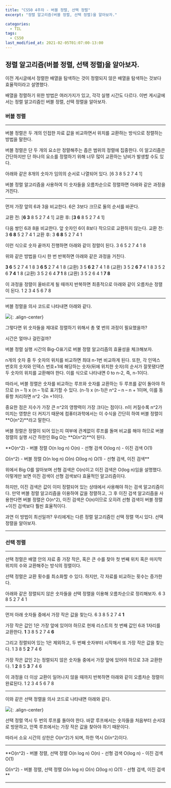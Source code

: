 ```yaml
---
title: "CS50 4주차 - 버블 정렬, 선택 정렬"
excerpt: "정렬 알고리즘(버블 정렬, 선택 정렬)을 알아보자."

categories:
  - TIL
tags:
  - CS50
last_modified_at: 2021-02-05T01:07:00-13:00
---
```


## 정렬 알고리즘(버블 정렬, 선택 정렬)을 알아보자. 

이전 게시글에서 정렬한 배열을 탐색하는 것이 정렬되지 않은 배열을 탐색하는 것보다 효율적이라고 설명했다. 

배열을 정렬하기 위한 방법은 여러가지가 있고, 각각 실행 시간도 다르다. 이번 게시글에서는 정렬 알고리즘인 버블 정렬, 선택 정렬을 알아보자. 



### 버블 정렬
- - -
버블 정렬은 두 개의 인접한 자료 값을 비교하면서 위치를 교환하는 방식으로 정렬하는 방법을 말한다. 

버블 정렬은 단 두 개의 요소만 정렬해주는 좁은 범위의 정렬에 집중한다. 이 알고리즘은 간단하지만 단 하나의 요소를 정렬하기 위해 너무 많이 교환하는 낭비가 발생할 수도 있다. 


아래와 같은 8개의 숫자가 임의의 순서로 나열되어 있다.
[6 3 8 5 2 7 4 1] 


버블 정렬 알고리즘을 사용하여 이 숫자들을 오름차순으로 정렬하면 아래와 같은 과정을 거친다. 

- - -


먼저 가장 앞의 6과 3을 비교한다. 6은 3보다 크므로 둘의 순서를 바꾼다.

교환 전: [**6 3** 8 5 2 7 4 1]
교환 후: [**3 6** 8 5 2 7 4 1]


다음 쌍인 6과 8을 비교한다. 앞 숫자인 6이 8보다 작으므로 교환하지 않는다.
교환 전: 3 **6 8** 5 2 7 4 1
교환 후: 3 **6 8** 5 2 7 4 1


이런 식으로 숫자 끝까지 진행하면 아래와 같이 정렬이 된다. 
3 6 5 2 7 4 1 8


위와 같은 방법을 다시 한 번 반복하면 아래와 같은 과정을 거친다.

**3 6** 5 2 7 4 1 8
3 **6 5** 2 7 4 1 8 (교환)
3 5 **6 2** 7 4 1 8 (교환)
3 5 2 **6 7** 4 1 8 
3 5 2 6 **7 4** 1 8 (교환)
3 5 2 6 4 **7 1** 8 (교환)
3 5 2 6 4 1 **7 8**


이 과정을 정렬이 올바르게 될 때까지 반복하면 최종적으로 아래와 같이 오름차순 정렬이 된다.
1 2 3 4 5 6 7 8

- - -


버블 정렬을 의사 코드로 나타내면 아래와 같다.


![](https://imageshack.com/i/pn2ruSK5j){: .align-center}


그렇다면 위 숫자들을 제대로 정렬하기 위해서 총 몇 번의 과정이 필요했을까?

시간은 얼마나 걸린걸까?


버블 정렬 실행 시간의 Big-O표기로 버블 정렬 알고리즘의 효율성을 체크해보자.


n개의 숫자 중 두 숫자의 위치를 비교하면 최대 n-1번 비교하게 된다. 또한, 각 인덱스 번호의 숫자와 인덱스 번호+1에 해당하는 숫자(뒤에 위치한 숫자)의 순서가 잘못됐다면 두 숫자의 위치를 교환해야 한다. 이를 식으로 나타내면 0 to n-2, 즉, n-1이다. 

따라서, 버블 정렬은 숫자를 비교하는 루프와 숫자를 교환하는 두 루프를 같이 돌아야 하므로 (n – 1) x (n – 1)로 표기할 수 있다. (n-1) x (n-1)은 n^2 – n – n + 1이며, 이를 동류항 처리하면 n^2 -2n +1이다. 


중요한 점은 지수가 가장 큰 n^2의 영향력이 가장 크다는 점이다. n이 커질수록 n^2가 미치는 영향은 더 커지기 때문에 컴퓨터과학에서는 이 수식을 간단히 하여 버블 정렬이 **O(n^2)**라고 말한다. 

버블 정렬은 정렬이 되어 있는지 여부에 관계없이 루프를 돌며 비교를 해야 하므로 버블 정렬의 실행 시간 하한인 Big Ω는 **Ω(n^2)**이 된다. 



**O(n^2) - 버블 정렬
O(n log n)
O(n) - 선형 검색
O(log n) - 이진 검색
O(1)

Ω(n^2) - 버블 정렬
Ω(n log n)
Ω(n) 
Ω(log n)
Ω(1) - 선형 검색, 이진 검색**




위에서 Big O를 알아보며 선형 검색은 O(n)이고 이진 검색은 O(log n)임을 설명했다. 이렇게만 보면 이진 검색이 선형 검색보다 효율적인 알고리즘이다. 

하지만, 이진 검색은 값이 이미 정렬되어 있는 상태에서 사용해야 하는 검색 알고리즘이다. 만약 버블 정렬 알고리즘을 이용하여 값을 정렬하고, 그 후 이진 검색 알고리즘을 사용한다면 버블 정렬은 O(n^2), 이진 검색은 O(n)이므로 오히려 선형 검색이 버블 정렬+이진 검색보다 훨씬 효율적이다. 

과연 이 방법이 최선일까? 
우리에게는 다른 정렬 알고리즘인 선택 정렬 역시 있다. 선택 정렬을 알아보자. 

- - -
### 선택 정렬
- - -


선택 정렬은 배열 안의 자료 중 가장 작은, 혹은 큰 수를 찾아 첫 번째 위치 혹은 마지막 위치의 수와 교환해주는 방식의 정렬이다.

선택 정렬은 교환 횟수를 최소화할 수 있다. 하지만, 각 자료를 비교하는 횟수는 증가한다. 


아래와 같은 정렬되지 않은 숫자들을 선택 정렬을 이용해 오름차순으로 정리해보자.
6 3 8 5 2 7 4 1

- - -

먼저 아래 숫자들 중에서 가장 작은 값을 찾는다.
6 3 8 5 2 7 4 **1**


가장 작은 값인 1은 가장 앞에 있어야 하므로 현재 리스트의 첫 번째 값인 6과 1자리를 교환한다.
**1** 3 8 5 2 7 4 **6**


그리고 정렬되어 있는 1은 제외하고, 두 번째 숫자부터 시작해서 또 가장 작은 값을 찾는다.
1 3 8 5 **2** 7 4 6


가장 작은 값인 2는 정렬되지 않은 숫자들 중에서 가장 앞에 있어야 하므로 3과 교환한다.
1 **2** 8 5 **3** 7 4 6


이 과정을 더 이상 교환이 일어나지 않을 때까지 반복하면 아래와 같이 오름차순 정렬이 완료된다.
1 2 3 4 5 6 7 8


- - -

이와 같은 선택 정렬을 의사 코드로 나타내면 아래와 같다. 

![](https://imageshack.com/i/pmRAxs3Lj){: .align-center}


선택 정렬 역시 두 번의 루프를 돌아야 한다. 바깥 루프에서는 숫자들을 처음부터 순서대로 방문하고, 안쪽 루프에서는 가장 작은 값을 찾아야 하기 때문이다.

따라서 소요 시간의 상한은 O(n^2)가 되며, 하한 역시 Ω(n^2)이다.

- - -

**O(n^2) - 버블 정렬, 선택 정렬
O(n log n)
O(n) - 선형 검색
O(log n) - 이진 검색
O(1)

Ω(n^2) - 버블 정렬, 선택 정렬
Ω(n log n)
Ω(n) 
Ω(log n)
Ω(1) - 선형 검색, 이진 검색**

- - -


